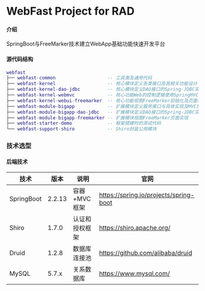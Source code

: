 # WebFast Project for RAD

#### 介绍
SpringBoot与FreeMarker技术建立WebApp基础功能快速开发平台

#### 源代码结构

``` lua
webfast
├── webfast-common                   -- 工具类及通用代码
├── webfast-kernel                   -- 核心模块定义各类接口及其相关功能设计
├── webfast-kernel-dao-jdbc          -- 核心模块定义DAO接口的Spring-JDBC实现
├── webfast-kernel-webmvc            -- 核心功能Web的控制逻辑使用SpringMVC的Controller实现
├── webfast-kernel-webui-freemarker  -- 核心功能视图FreeMarker初始化及页面实现
├── webfast-module-bigapp            -- 扩展模块定义服务接口与具体实现及MVC控制器的控制逻辑
├── webfast-module-bigapp-dao-jdbc   -- 扩展模块定义DAO接口的Spring-JDBC实现
├── webfast-module-bigapp-freemarker -- 扩展模块视图FreeMarker页面实现
├── webfast-starter-demo             -- 框架搭建时的测试代码
└── webfast-support-shiro            -- Shiro封装公用模块
```

### 技术选型

#### 后端技术

| 技术                  | 版本                | 说明                 | 官网                                                 |
| -------------------- | -------------------| ------------------- | ---------------------------------------------------- |
| SpringBoot           | 2.2.13             | 容器+MVC框架          | https://spring.io/projects/spring-boot              |
| Shiro                | 1.7.0              | 认证和授权框架         | https://shiro.apache.org/                            |
| Druid                | 1.2.8              | 数据库连接池           | https://github.com/alibaba/druid                    |
| MySQL                | 5.7.x              | 关系数据库             | https://www.mysql.com/                              |
